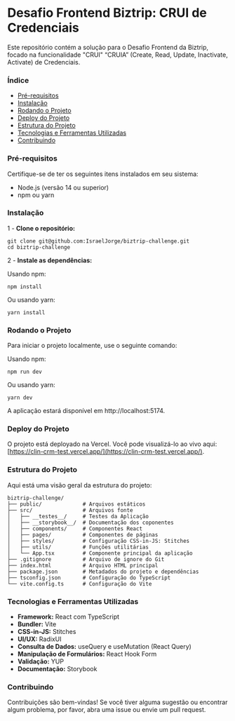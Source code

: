 # Desafio Frontend Biztrip: CRUI de Credenciais

Este repositório contém a solução para o Desafio Frontend da Biztrip, focado na funcionalidade "CRUI" “CRUIA” (Create, Read, Update, Inactivate, Activate) de Credenciais.

### Índice

- [Pré-requisitos](#pr%C3%A9-requisitos)
- [Instalação](#instala%C3%A7%C3%A3o)
- [Rodando o Projeto](#rodando-o-projeto)
- [Deploy do Projeto](#deploy-do-projeto)
- [Estrutura do Projeto](#estrutura-do-projeto)
- [Tecnologias e Ferramentas Utilizadas](#tecnologias-e-ferramentas-utilizadas)
- [Contribuindo](#contribuindo)

### Pré-requisitos

Certifique-se de ter os seguintes itens instalados em seu sistema:

- Node.js (versão 14 ou superior)
- npm ou yarn

### Instalação

1 - **Clone o repositório:**

```
git clone git@github.com:IsraelJorge/biztrip-challenge.git
cd biztrip-challenge
```

2 - **Instale as dependências:**

Usando npm:

```
npm install
```

Ou usando yarn:

```
yarn install
```

### Rodando o Projeto

Para iniciar o projeto localmente, use o seguinte comando:

Usando npm:

```
npm run dev
```

Ou usando yarn:

```
yarn dev
```

A aplicação estará disponível em http://localhost:5174.

### Deploy do Projeto

O projeto está deployado na Vercel. Você pode visualizá-lo ao vivo aqui: [https://clin-crm-test.vercel.app/](https://clin-crm-test.vercel.app/).

### Estrutura do Projeto

Aqui está uma visão geral da estrutura do projeto:

```
biztrip-challenge/
├── public/             # Arquivos estáticos
├── src/                # Arquivos fonte
│   ├── __testes__/     # Testes da Aplicação
│   ├── __storybook__/  # Documentação dos coponentes
│   ├── components/     # Componentes React
│   ├── pages/          # Componentes de páginas
│   ├── styles/         # Configuração CSS-in-JS: Stitches
│   ├── utils/          # Funções utilitárias
│   └── App.tsx         # Componente principal da aplicação
├── .gitignore          # Arquivo de ignore do Git
├── index.html          # Arquivo HTML principal
├── package.json        # Metadados do projeto e dependências
├── tsconfig.json       # Configuração do TypeScript
└── vite.config.ts      # Configuração do Vite
```

### Tecnologias e Ferramentas Utilizadas

- **Framework:** React com TypeScript
- **Bundler:** Vite
- **CSS-in-JS:** Stitches
- **UI/UX:** RadixUI
- **Consulta de Dados:** useQuery e useMutation (React Query)
- **Manipulação de Formulários:** React Hook Form
- **Validação:** YUP
- **Documentação:** Storybook

### Contribuindo

Contribuições são bem-vindas! Se você tiver alguma sugestão ou encontrar algum problema, por favor, abra uma issue ou envie um pull request.
